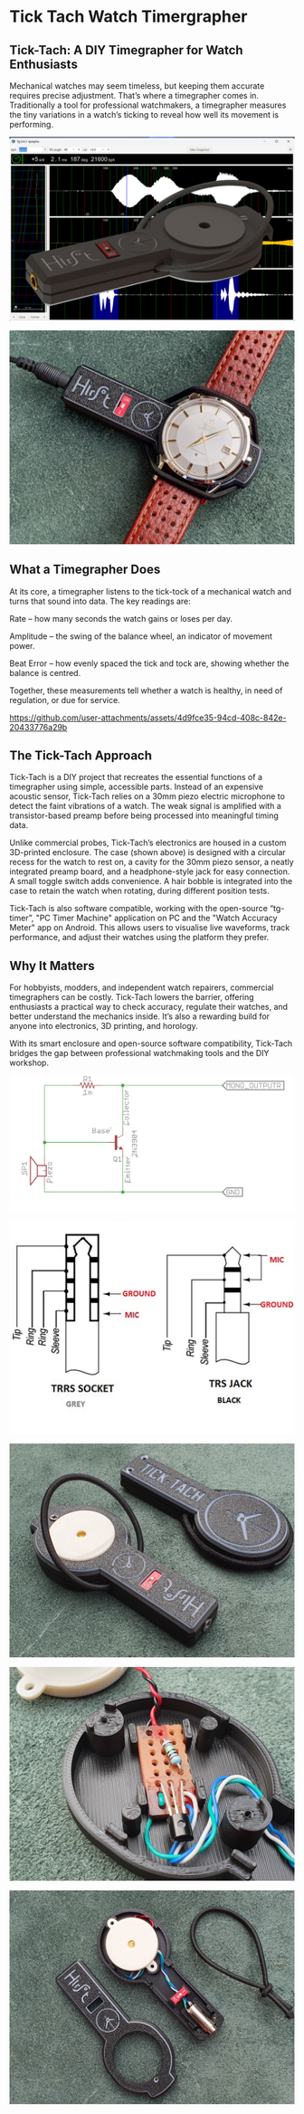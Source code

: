 # Tick Tach Watch Timergrapher
## Tick-Tach: A DIY Timegrapher for Watch Enthusiasts

  Mechanical watches may seem timeless, but keeping them accurate requires precise adjustment. That’s where a timegrapher comes in. Traditionally a tool for professional watchmakers, a timegrapher measures the tiny variations in a watch’s ticking to reveal how well its movement is performing.



![](https://github.com/koogar/Tick-Tach-Watch-Timergrapher/blob/main/Images/Tick%20Tach%20Header.jpg)

![](https://github.com/koogar/Tick-Tach-Watch-Timergrapher/blob/main/Images/TML_TickTach_Timergrapher%20(7)%20(Large).jpg)


## What a Timegrapher Does

At its core, a timegrapher listens to the tick-tock of a mechanical watch and turns that sound into data. The key readings are:

  Rate – how many seconds the watch gains or loses per day.

  Amplitude – the swing of the balance wheel, an indicator of movement power.

  Beat Error – how evenly spaced the tick and tock are, showing whether the balance is centred.

  Together, these measurements tell whether a watch is healthy, in need of regulation, or due for service.

https://github.com/user-attachments/assets/4d9fce35-94cd-408c-842e-20433776a29b

## The Tick-Tach Approach

  Tick-Tach is a DIY project that recreates the essential functions of a timegrapher using simple, accessible parts. Instead of an expensive acoustic sensor, Tick-Tach relies on a 30mm piezo electric microphone to detect the faint vibrations of a watch. The weak signal is amplified with a transistor-based preamp before being processed into meaningful timing data.

  Unlike commercial probes, Tick-Tach’s electronics are housed in a custom 3D-printed enclosure. The case (shown above) is designed with a circular recess for the watch to rest on, a cavity for the 30mm piezo sensor, a neatly integrated preamp board, and a headphone-style jack for easy connection. A small toggle switch adds convenience. A hair bobble is integrated into the case to retain the watch when rotating, during different position tests.

Tick-Tach is also software compatible, working with the open-source “tg-timer”, "PC Timer Machine" application on PC and the "Watch Accuracy Meter" app on Android. This allows users to visualise live waveforms, track performance, and adjust their watches using the platform they prefer.

## Why It Matters

  For hobbyists, modders, and independent watch repairers, commercial timegraphers can be costly. Tick-Tach lowers the barrier, offering enthusiasts a practical way to check accuracy, regulate their watches, and better understand the mechanics inside. It’s also a rewarding build for anyone into electronics, 3D printing, and horology.

With its smart enclosure and open-source software compatibility, Tick-Tach bridges the gap between professional watchmaking tools and the DIY workshop.

![](https://github.com/koogar/Tick-Tach-Watch-Timergrapher/blob/main/Images/TickTacho%20PreAmp%20Schematics%20(2).jpg)

![](https://github.com/koogar/Tick-Tach-Watch-Timergrapher/blob/main/Images/TRS.TRRS.JackPinout.jpg)




![](https://github.com/koogar/Tick-Tach-Watch-Timergrapher/blob/main/Images/TML_TickTach_Timergrapher%20(1)%20(Large).jpg)

![](https://github.com/koogar/Tick-Tach-Watch-Timergrapher/blob/main/Images/TML_TickTach_Timergrapher%20(5)%20(Large).jpg)

![](https://github.com/koogar/Tick-Tach-Watch-Timergrapher/blob/main/Images/TML_TickTach_Timergrapher%20(3)%20(Large).jpg)








